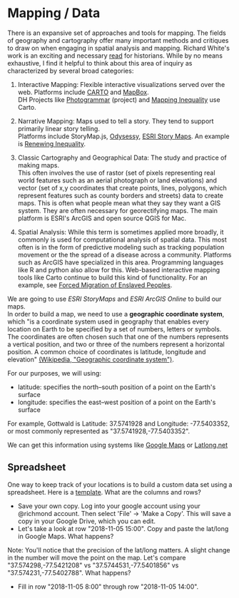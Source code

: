 # Mapping / Data

There is an expansive set of approaches and tools for mapping. 
The fields of geography and cartography offer many important methods and critiques to draw on when engaging in spatial analysis and mapping. Richard White's work is an exciting and necessary [read](https://web.stanford.edu/group/spatialhistory/cgi-bin/site/pub.php?id=29) for historians. While by no means exhaustive, I find it helpful to think about this area of inquiry as characterized by 
several broad categories:

1. Interactive Mapping: Flexible interactive visualizations served over the web. 
Platforms include [CARTO](https://carto.com/) and [MapBox](https://www.mapbox.com/).  
DH Projects like [Photogrammar](http://photogrammar.yale.edu) (project) 
and [Mapping Inequality](https://dsl.richmond.edu/panorama/redlining/) use Carto.

2. Narrative Mapping: Maps used to tell a story. They tend to support primarily linear story telling.  
Platforms include StoryMap.js, [Odysessy](https://cartodb.github.io/odyssey.js/), 
[ESRI Story Maps](https://storymaps.arcgis.com/en/). An example 
is [Renewing Inequality](http://dsl.richmond.edu/panorama/renewal/).

3. Classic Cartography and Geographical Data: The study and practice of making maps.  
This often involves the use of rastor (set of pixels representing real world features 
such as an aerial photograph or land elevations) and vector (set of x,y coordinates 
that create points, lines, polygons, which represent features such as county borders and streets) 
data to create maps. This is often what people mean what they say they want a GIS system. 
They are often necessary for georectifying maps. The main platform is ESRI's ArcGIS and open source QGIS for Mac.


4. Spatial Analysis:  While this term is sometimes applied more broadly, it commonly is used 
for computational analysis of spatial data. This most often is in the form of predictive 
modeling such as tracking population movement or the the spread of a disease across a community. 
Platforms such as ArcGIS have specialized in this area. Programming languages like R and python also 
allow for this. Web-based interactive mapping tools like Carto continue to build this kind of functionality. 
For an example, see [Forced Migration of Enslaved Peoples](https://dsl.richmond.edu/panorama/forcedmigration/).


We are going to use *ESRI StoryMaps* and *ESRI ArcGIS Online* to build our maps.  
In order to build a map, we need to use a **geographic coordinate system**, 
which "is a coordinate system used in geography that enables every location on Earth 
to be specified by a set of numbers, letters or symbols. 
The coordinates are often chosen such that one of the numbers represents a vertical position, 
and two or three of the numbers represent a horizontal position. 
A common choice of coordinates is latitude, longitude 
and elevation" [(Wikipedia, "Geographic coordinate system")](https://en.wikipedia.org/wiki/Geographic_coordinate_system).

For our purposes, we will using:
- latitude: specifies the north–south position of a point on the Earth's surface
- longitude: specifies the east–west position of a point on the Earth's surface

For example, Gottwald is Latitude: 37.5741928 and Longitude: -77.5403352, or 
most commonly represented as "37.5741928,-77.5403352".

We can get this information using systems like [Google Maps](https://maps.google.com) 
or [Latlong.net](https://www.latlong.net/)


## Spreadsheet
One way to keep track of your locations is to build a custom data set using a spreadsheet. Here is a [template](https://docs.google.com/spreadsheets/d/19K4ENdnGEhR-GNa7LTJlGOoOdqAzbWZrDcJGCuXB3E8/edit?usp=sharing). What are the columns and rows?

- Save your own copy. Log into your google account using your @richmond account. Then select 'File' -> 'Make a Copy'. This will save a copy in your Google Drive, which you can edit. 
- Let's take a look at row "2018-11-05 15:00". Copy and paste the lat/long in Google Maps. What happens? 

Note: You'll notice that the precision of the lat/long matters. A slight change in the number will move the point on the map. Let's compare "37.574298,-77.5421208" vs "37.5744531,-77.5401856" vs "37.574231,-77.5402788". What happens?

- Fill in row "2018-11-05 8:00" through row "2018-11-05 14:00". 

